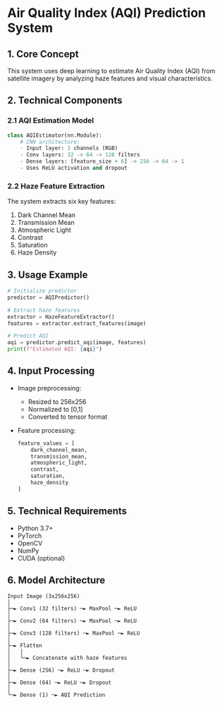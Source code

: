 # **Air Quality Index (AQI) Prediction System**

## **1. Core Concept**

This system uses deep learning to estimate Air Quality Index (AQI) from satellite imagery by analyzing haze features and visual characteristics.

## **2. Technical Components**

### **2.1 AQI Estimation Model**

```python
class AQIEstimator(nn.Module):
    # CNN architecture:
    - Input layer: 3 channels (RGB)
    - Conv layers: 32 -> 64 -> 128 filters
    - Dense layers: [feature_size + 6] -> 256 -> 64 -> 1
    - Uses ReLU activation and dropout
```

### **2.2 Haze Feature Extraction**

The system extracts six key features:

1. Dark Channel Mean
2. Transmission Mean
3. Atmospheric Light
4. Contrast
5. Saturation
6. Haze Density

## **3. Usage Example**

```python
# Initialize predictor
predictor = AQIPredictor()

# Extract haze features
extractor = HazeFeatureExtractor()
features = extractor.extract_features(image)

# Predict AQI
aqi = predictor.predict_aqi(image, features)
print(f"Estimated AQI: {aqi}")
```

## **4. Input Processing**

-   Image preprocessing:

    -   Resized to 256x256
    -   Normalized to [0,1]
    -   Converted to tensor format

-   Feature processing:
    ```python
    feature_values = [
        dark_channel_mean,
        transmission_mean,
        atmospheric_light,
        contrast,
        saturation,
        haze_density
    ]
    ```

## **5. Technical Requirements**

-   Python 3.7+
-   PyTorch
-   OpenCV
-   NumPy
-   CUDA (optional)

## **6. Model Architecture**

```
Input Image (3x256x256)
│
├─► Conv1 (32 filters) ─► MaxPool ─► ReLU
│
├─► Conv2 (64 filters) ─► MaxPool ─► ReLU
│
├─► Conv3 (128 filters) ─► MaxPool ─► ReLU
│
├─► Flatten
│   │
│   └─► Concatenate with haze features
│
├─► Dense (256) ─► ReLU ─► Dropout
│
├─► Dense (64) ─► ReLU ─► Dropout
│
└─► Dense (1) ─► AQI Prediction
```
